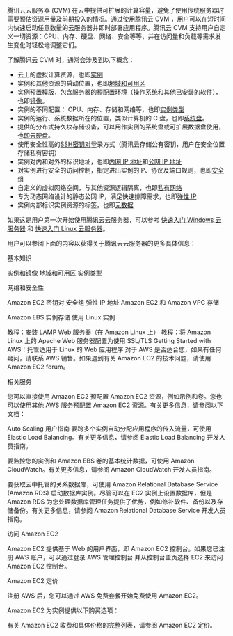 腾讯云云服务器 (CVM) 在云中提供可扩展的计算容量，避免了使用传统服务器时需要预估资源用量及前期投入的情况。通过使用腾讯云 CVM ，用户可以在短时间内快速启动任意数量的云服务器并即时部署应用程序。腾讯云 CVM 支持用户自定义一切资源：CPU、内存、硬盘、网络、安全等等，并在访问量和负载等需求发生变化时轻松地调整它们。

了解腾讯云 CVM 时，通常会涉及到以下概念：

- 云上的虚拟计算资源，也即[实例]()
- 实例和其他资源的启动位置，也即[地域和可用区]()
- 实例预置模版，包含服务器的预配置环境（操作系统和其他已安装的软件），也即[镜像]()。
- 实例的不同配置： CPU、内存、存储和网络等，也即[实例类型]()
- 实例的运行、系统数据所在的位置，类似计算机的 C 盘，也即[系统盘]()。
- 提供的分布式持久块存储设备，可以用作实例的系统盘或可扩展数据盘使用，也[即云硬盘]()。
- 使用安全性高的[SSH密钥对]()登录方式（腾讯云存储公有密钥，用户在安全位置存储私有密钥）
- 实例对内和对外的标识地址，也即[内网 IP 地址]()和[公网 IP 地址]()
- 对实例进行安全的访问控制，指定进出实例的IP、协议及端口规则，也即[安全组]()
- 自定义的虚拟网络空间，与其他资源逻辑隔离，也即[私有网络]()
- 专为动态网络设计的静态公网 IP，满足快速排障需求，也即[弹性 IP]()
- 实例内部标识实例资源的标签，也即[元数据]()


如果这是用户第一次开始使用腾讯云云服务器，可以参考 [快速入门 Windows 云服务器]() 和 [快速入门 Linux 云服务器]()。

用户可以参阅下面的内容以获得关于腾讯云云服务器的更多具体信息：

基本知识

实例和镜像
地域和可用区
实例类型


网络和安全性

Amazon EC2 密钥对
安全组
弹性 IP 地址
Amazon EC2 和 Amazon VPC
存储

Amazon EBS
实例存储
使用 Linux 实例

教程：安装 LAMP Web 服务器（在 Amazon Linux 上）
教程：将 Amazon Linux 上的 Apache Web 服务器配置为使用 SSL/TLS
Getting Started with AWS：托管适用于 Linux 的 Web 应用程序
对于 AWS 是否适合您，如果有任何疑问，请联系 AWS 销售。如果遇到有关 Amazon EC2 的技术问题，请使用 Amazon EC2 forum。

相关服务

您可以直接使用 Amazon EC2 预配置 Amazon EC2 资源，例如示例和卷。您也可以使用其他 AWS 服务预配置 Amazon EC2 资源。有关更多信息，请参阅以下文档：

Auto Scaling 用户指南
要跨多个实例自动分配应用程序的传入流量，可使用 Elastic Load Balancing。有关更多信息，请参阅 Elastic Load Balancing 开发人员指南。

要监控您的实例和 Amazon EBS 卷的基本统计数据，可使用 Amazon CloudWatch。有关更多信息，请参阅 Amazon CloudWatch 开发人员指南。

要获取云中托管的关系数据库，可使用 Amazon Relational Database Service (Amazon RDS) 启动数据库实例。尽管可以在 EC2 实例上设置数据库，但是 Amazon RDS 为您处理数据库管理任务提供了优势，例如修补软件、备份以及存储备份。有关更多信息，请参阅 Amazon Relational Database Service 开发人员指南。

访问 Amazon EC2

Amazon EC2 提供基于 Web 的用户界面，即 Amazon EC2 控制台。如果您已注册 AWS 账户，可以通过登录 AWS 管理控制台 并从控制台主页选择 EC2 来访问 Amazon EC2 控制台。



Amazon EC2 定价

注册 AWS 后，您可以通过 AWS 免费套餐开始免费使用 Amazon EC2。

Amazon EC2 为实例提供以下购买选项：



有关 Amazon EC2 收费和具体价格的完整列表，请参阅 Amazon EC2 定价。

